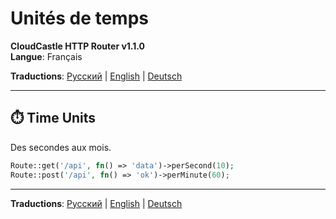 # Unités de temps

**CloudCastle HTTP Router v1.1.0**  
**Langue**: Français

**Traductions**: [Русский](../../ru/documentation/time-units.md) | [English](../../en/documentation/time-units.md) | [Deutsch](../../de/documentation/time-units.md)

---

## ⏱️ Time Units

Des secondes aux mois.

```php
Route::get('/api', fn() => 'data')->perSecond(10);
Route::post('/api', fn() => 'ok')->perMinute(60);
```

---

**Traductions**: [Русский](../../ru/documentation/time-units.md) | [English](../../en/documentation/time-units.md) | [Deutsch](../../de/documentation/time-units.md)
